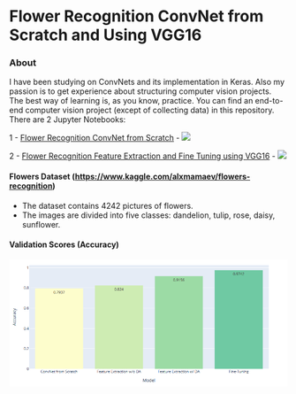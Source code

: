 # Flower Recognition ConvNet from Scratch and Using VGG16
### About
I have been studying on ConvNets and its implementation in Keras. Also my passion is to get experience about structuring computer vision projects. The best way of learning is, as you know, practice. You can find an end-to-end computer vision project (except of collecting data) in this repository. There are 2 Jupyter Notebooks: <br>

1 - <a href="https://github.com/tolgahancepel/flower-recognition-convnet-from-scratch-and-using-vgg16/blob/master/flower-recognition-convnet-from-scratch.ipynb">Flower Recognition ConvNet from Scratch</a> - 
<a href="https://www.kaggle.com/tolgahancepel/flower-recognition-convnet-from-scratch">
  <img src="https://raw.githubusercontent.com/tolgahancepel/Machine-Learning-Regression-and-Classification-Analyses/master/img/kaggle-button.png"></img>
</a>

2 - <a href="#">Flower Recognition Feature Extraction and Fine Tuning using VGG16</a> - 
<a href="https://www.kaggle.com/tolgahancepel/feature-extraction-and-fine-tuning-using-vgg16">
  <img src="https://raw.githubusercontent.com/tolgahancepel/Machine-Learning-Regression-and-Classification-Analyses/master/img/kaggle-button.png"></img>
</a>

#### Flowers Dataset (https://www.kaggle.com/alxmamaev/flowers-recognition)
- The dataset contains 4242 pictures of flowers.
- The images are divided into five classes: dandelion, tulip, rose, daisy, sunflower.


#### Validation Scores (Accuracy)
<img width="800" src="https://github.com/tolgahancepel/flower-recognition-convnet-from-scratch-and-using-vgg16/blob/master/val_scores.png"></img>
